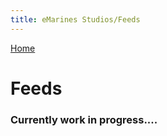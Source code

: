 ```yaml
---
title: eMarines Studios/Feeds
---
```


[Home](./index.md)

# Feeds

### Currently work in progress....

